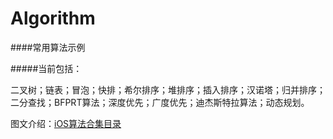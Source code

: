 # Algorithm
####常用算法示例

#####当前包括：

二叉树；链表；冒泡；快排；希尔排序；堆排序；插入排序；汉诺塔；归并排序；二分查找；BFPRT算法；深度优先；广度优先；迪杰斯特拉算法；动态规划。

图文介绍：[iOS算法合集目录](http://www.jianshu.com/p/4f8e4071f85b)
